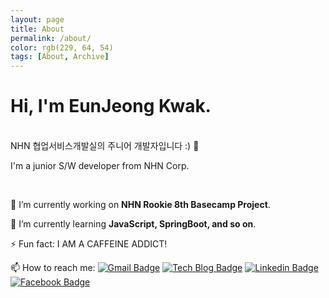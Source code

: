 ```yaml
---
layout: page
title: About
permalink: /about/
color: rgb(229, 64, 54)
tags: [About, Archive]
---
```




# Hi, I'm EunJeong Kwak.

<br>NHN 협업서비스개발실의 주니어 개발자입니다 :) 🍒

I'm a junior S/W developer from NHN Corp.

<br>

🔭 I’m currently working on **NHN Rookie 8th Basecamp Project**.

🌱 I’m currently learning **JavaScript, SpringBoot, and so on**.

⚡ Fun fact: I AM A CAFFEINE ADDICT!


📫 How to reach me: [![Gmail Badge](https://img.shields.io/badge/Gmail-d14836?style=flat-square&logo=Gmail&logoColor=white&link=mailto:iamkkwak@gmail.com)](mailto:iamkkwak@gmail.com) [![Tech Blog Badge](http://img.shields.io/badge/-Tech%20blog-black?style=flat-square&logo=github&link=https://eun-jeong.tistory.com)](https://eun-jeong.tistory.com) [![Linkedin Badge](https://img.shields.io/badge/-LinkedIn-blue?style=flat-square&logo=Linkedin&logoColor=white&link=www.linkedin.com/in/eun-jeong)](www.linkedin.com/in/eun-jeong) [![Facebook Badge](https://img.shields.io/badge/facebook-1877f2?style=flat-square&logo=facebook&logoColor=white&link=https://www.facebook.com/kwakeunjeong2)](https://www.facebook.com/kwakeunjeong2)

